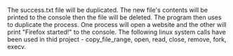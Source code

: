 The success.txt file will be duplicated. The new file's contents will be printed to the console then the file will be deleted. The program then uses <fork> to duplicate the process. One process will open a website and the other will print "Firefox started!" to the console. The following linux system calls have been used in thid project - copy_file_range, open, read, close, remove, fork, execv.
